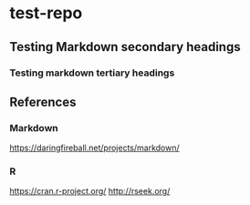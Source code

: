 # test-repo
## Testing Markdown secondary headings
### Testing markdown tertiary headings

## References
### Markdown
<https://daringfireball.net/projects/markdown/>

### R
<https://cran.r-project.org/>
<http://rseek.org/>
